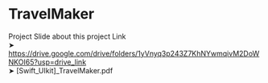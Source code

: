 # TravelMaker

Project Slide about this project Link   
➤ https://drive.google.com/drive/folders/1yVnyq3p243Z7KhNYwmqivM2DoWNKOI65?usp=drive_link   
➤ [Swift_UIkit]_TravelMaker.pdf   
